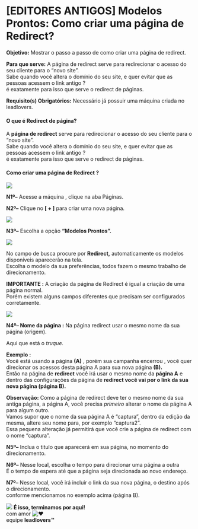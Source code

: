 # \[EDITORES ANTIGOS] Modelos Prontos: Como criar uma página de Redirect?

**Objetivo:** Mostrar o passo a passo de como criar uma página de redirect.

**Para que serve:** A página de redirect serve para redirecionar o acesso do seu cliente para o “novo site”.\
Sabe quando você altera o domínio do seu site, e quer evitar que as pessoas acessem o link antigo ?\
é exatamente para isso que serve o redirect de páginas.&#x20;

**Requisito(s) Obrigatórios:** Necessário já possuir uma máquina criada no leadlovers.

#### **O que é Redirect de página?**&#x20;

A **página de redirect** serve para redirecionar o acesso do seu cliente para o “novo site”.\
Sabe quando você altera o domínio do seu site, e quer evitar que as pessoas acessem o link antigo ?\
é exatamente para isso que serve o redirect de páginas.&#x20;

#### **Como criar uma página de Redirect ?**&#x20;

[![](https://legado.leadlovers.site/wp-content/uploads/2020/09/t1-14-1.png)](https://legado.leadlovers.site/wp-content/uploads/2020/09/t1-14-1.png)

**N1º–**  Acesse a máquina , clique na aba Páginas.&#x20;

**N2º–**  Clique no **\[ + ]** para criar uma nova página.&#x20;

[![](https://legado.leadlovers.site/wp-content/uploads/2020/09/t1-15-1.png)](https://legado.leadlovers.site/wp-content/uploads/2020/09/t1-15-1.png)

**N3º–** Escolha a opção **“Modelos Prontos”.**&#x20;

[![](https://legado.leadlovers.site/wp-content/uploads/2020/09/t1-16-1.png)](https://legado.leadlovers.site/wp-content/uploads/2020/09/t1-16-1.png)

No campo de busca procure por **Redirect,** automaticamente os modelos disponíveis aparecerão na tela.\
Escolha o modelo da sua preferências, todos fazem o mesmo trabalho de direcionamento.&#x20;

**IMPORTANTE :** A criação da página de Redirect é igual a criação de uma página normal.\
Porém existem alguns campos diferentes que precisam ser configurados corretamente.&#x20;

[![](https://legado.leadlovers.site/wp-content/uploads/2020/09/t1-17-1.png)](https://legado.leadlovers.site/wp-content/uploads/2020/09/t1-17-1.png)

**N4º–  Nome da página :** Na página redirect usar o mesmo nome da sua página (origem).

Aqui que está o _truque._&#x20;

**Exemplo :** \
Você está usando a página **(A)** , porém sua campanha encerrou , você quer direcionar os acessos desta página A para sua nova página **(B).**\
Então na página de **redirect** você irá usar o mesmo nome da **página A** e dentro das configurações da página de **redirect você vai por o link da sua nova página (página B).**

**Observação:** Como a página de redirect deve ter o mesmo nome da sua antiga página, a página A, você precisa _primeiro_ alterar o nome da página A para algum outro.\
Vamos supor que o nome da sua página A é “captura”, dentro da edição da mesma, altere seu nome para, por exemplo “captura2”.\
Essa pequena alteração já permitirá que você crie a página de redirect com o nome “captura”.

**N5º–**  Inclua o titulo que aparecerá em sua página, no momento do direcionamento.&#x20;

**N6º–**  Nesse local, escolha o tempo para direcionar uma página a outra\
É o tempo de espera até que a página seja direcionada ao novo endereço.&#x20;

**N7º–** Nesse local, você irá incluir o link da sua nova página, o destino após o direcionamento.\
conforme mencionamos no exemplo acima (página B).

![](https://legado.leadlovers.site/wp-content/uploads/2020/09/1f3c1.svg) **É isso, terminamos por aqui!**\
com amor ![❤](https://legado.leadlovers.site/wp-content/uploads/2020/09/2764.svg)\
equipe **leadlovers™**
